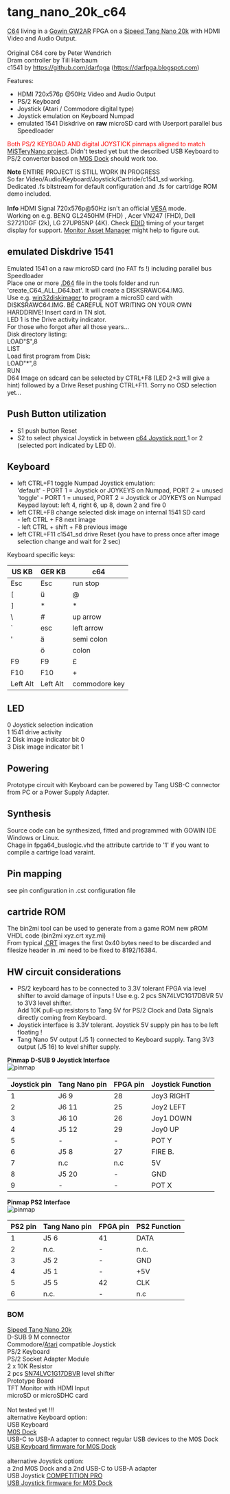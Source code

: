 # tang_nano_20k_c64
[C64](https://en.wikipedia.org/wiki/Commodore_64) living in a [Gowin GW2AR](https://www.gowinsemi.com/en/product/detail/38/) FPGA on a [Sipeed Tang Nano 20k](https://api.dl.sipeed.com/shareURL/TANG/Nano_20K) with HDMI Video and Audio Output.<br>
<br>
Original C64 core by Peter Wendrich<br>
Dram controller by Till Harbaum<br>
c1541 by https://github.com/darfpga (https://darfpga.blogspot.com)<br> 

Features:
* HDMI 720x576p @50Hz Video and Audio Output
* PS/2 Keyboard
* Joystick (Atari / Commodore digital type)<br>
* Joystick emulation on Keyboard Numpad<br>
* emulated 1541 Diskdrive on **raw** microSD card with Userport parallel bus Speedloader<br>

<font color="red">Both PS/2 KEYBOAD AND digital JOYSTICK pinmaps aligned to match</font> [MiSTeryNano project](https://github.com/harbaum/MiSTeryNano). Didn't tested yet but the described USB Keyboard to PS/2 converter based on [M0S Dock](https://wiki.sipeed.com/hardware/en/maixzero/m0s/m0s.html) should work too.

**Note** ENTIRE PROJECT IS STILL WORK IN PROGRESS</b>
<br>So far Video/Audio/Keyboard/Joystick/Cartride/c1541_sd working.<br>
Dedicated .fs bitstream for default configuration and .fs for cartridge ROM demo included.
<br><br>
**Info** HDMI Signal 720x576p@50Hz isn't an official [VESA](https://glenwing.github.io/docs/VESA-DMT-1.13.pdf) mode.<br>
Working on e.g. BENQ GL2450HM (FHD) , Acer VN247 (FHD), Dell S2721DGF (2k), LG 27UP85NP (4K). Check [EDID](https://en.wikipedia.org/wiki/Extended_Display_Identification_Data) timing of your target display for support. [Monitor Asset Manager](http://www.entechtaiwan.com/util/moninfo.shtm) might help to figure out.<br>

## emulated Diskdrive 1541
Emulated 1541 on a raw microSD card (no FAT fs !) including parallel bus Speedloader<br>
Place one or more [.D64](https://vice-emu.sourceforge.io/vice_toc.html#TOC405) file in the tools folder and run 'create_C64_ALL_D64.bat'. It will create a DISKSRAWC64.IMG.<br> Use e.g. [win32diskimager](https://sourceforge.net/projects/win32diskimager/) to program a microSD card with DISKSRAWC64.IMG. BE CAREFUL NOT WRITING ON YOUR OWN HARDDRIVE! Insert card in TN slot.<br>
LED 1 is the Drive activity indicator.<br> For those who forgot after all those years...<br>
Disk directory listing: <br>
LOAD"$",8<br>
LIST<br> 
Load first program from Disk:<br>
LOAD"*",8<br>
RUN<br>
D64 Image on sdcard can be selected by CTRL+F8 (LED 2+3 will give a hint) followed by a Drive Reset pushing CTRL+F11. Sorry no OSD selection yet...

## Push Button utilization
* S1 push button Reset<br>
* S2 to select physical Joystick in between [c64 Joystick port ](https://www.c64-wiki.com/wiki/Control_Port) 1 or 2 (selected port indicated by LED 0).<br>
## Keyboard 
* left CTRL+F1 toggle Numpad Joystick emulation:<br>
 	'default' - PORT 1 = Joystick or JOYKEYS on Numpad, PORT 2 = unused<br>
	'toggle' - PORT 1 = unused,            PORT 2 = Joystick or JOYKEYS on Numpad <br>
    Keypad layout: left 4, right 6, up 8, down 2 and fire 0
* left CTRL+F8 change selected disk image on internal 1541 SD card<br>
          - left CTRL + F8 next image<br>
          - left CTRL + shift + F8  previous image<br>
* left CTRL+F11 c1541_sd drive Reset (you have to press once after image selection change and wait for 2 sec) <br>

Keyboard specific keys:<br>

| US KB | GER KB | c64|
| ----------- | ---   | --------  |
| Esc                | Esc | run stop |
| <code>&#91;</code> | ü   | @ |
| <code>&#93;</code> | *   | * |
| \\ | #   | up arrow |
| ` | esc   | left arrow |
| ' | ä   | semi colon |
|  | ö   | colon |
| F9 | F9   | &pound; |
| F10 | F10   | + |
| Left Alt | Left Alt | commodore key |

## LED
0 Joystick selection indication<br>
1 1541 drive activity<br>
2 Disk image indicator bit 0<br>
3 Disk image indicator bit 1<br>

## Powering
Prototype circuit with Keyboard can be powered by Tang USB-C connector from PC or a Power Supply Adapter. 
## Synthesis
Source code can be synthesized, fitted and programmed with GOWIN IDE Windows or Linux.<br>
Chage in fpga64_buslogic.vhd the attribute cartride to '1' if you want to compile a cartrige load varaint.
## Pin mapping 
see pin configuration in .cst configuration file
## cartride ROM
The bin2mi tool can be used to generate from a game ROM new pROM VHDL code (bin2mi xyz.crt xyz.mi)<br>
From typical [.CRT](https://vice-emu.sourceforge.io/vice_17.html#SEC429) images the first 0x40 bytes need to be discarded and filesize header in .mi need to be fixed to 8192/16384.<br>
## HW circuit considerations
- PS/2 keyboard has to be connected to 3.3V tolerant FPGA via level shifter to avoid damage of inputs ! Use e.g. 2 pcs SN74LVC1G17DBVR 5V to 3V3 level shifter.<br> Add 10K pull-up resistors to Tang 5V for PS/2 Clock and Data Signals directly coming from Keyboard.
- Joystick interface is 3.3V tolerant. Joystick 5V supply pin has to be left floating !
- Tang Nano 5V output (J5 1) connected to Keyboard supply. Tang 3V3 output (J5 16) to level shifter supply.

**Pinmap D-SUB 9 Joystick Interface** <br>
![pinmap](\.assets/vic20-Joystick.png)

| Joystick pin | Tang Nano pin | FPGA pin | Joystick Function |
| ----------- | ---   | --------  | ----- |
| 1 | J6 9  | 28   | Joy3 RIGHT | 28 |
| 2 | J6 11  | 25 | Joy2 LEFT | 25 |
| 3 | J6 10 | 26 | Joy1 DOWN | 26 |
| 4 | J5 12 | 29 | Joy0 UP | 29 |
| 5 | - | - | POT Y | - |
| 6 | J5 8 | 27 | FIRE B.| 27 |
| 7 | n.c | n.c | 5V | - |
| 8 | J5 20 | - | GND | - |
| 9 | - | - | POT X | - |

**Pinmap PS2 Interface** <br>
![pinmap](\.assets/ps2conn.png)

| PS2 pin | Tang Nano pin | FPGA pin | PS2 Function |
| ----------- | ---   | --------  | ----- |
| 1 | J5 6 | 41   | DATA  |
| 2 | n.c. | - | n.c. |
| 3 | J5 2 | - | GND |
| 4 | J5 1 | - | +5V |
| 5 | J5 5| 42 | CLK |
| 6 | n.c. | - | n.c |

### BOM

[Sipeed Tang Nano 20k](https://api.dl.sipeed.com/shareURL/TANG/Nano%209K/1_Specification)<br> 
D-SUB 9 M connector<br> 
Commodore/[Atari](https://en.wikipedia.org/wiki/Atari_CX40_joystick) compatible Joystick<br>
PS/2 Keyboard<br>
PS/2 Socket Adapter Module<br>
2 x 10K Resistor<br>
2 pcs [SN74LVC1G17DBVR](http://www.ti.com/document-viewer/SN74LVC1G17/datasheet) level shifter<br>
Prototype Board<br>
TFT Monitor with HDMI Input<br>
microSD or microSDHC card<br>
<br>
Not tested yet !!!<br>
alternative Keyboard option:<br>
USB Keyboard<br>
[M0S Dock](https://wiki.sipeed.com/hardware/en/maixzero/m0s/m0s.html)<br>
USB-C to USB-A adapter to connect regular USB devices to the M0S Dock<br>
[USB Keyboard firmware for M0S Dock](https://github.com/harbaum/MiSTeryNano/tree/d61060803bd5839fd0dca355d45b596c87f65832/bl616)<br>
<br>
alternative Joystick option:<br>
a 2nd M0S Dock and a 2nd USB-C to USB-A adapter<br>
USB Joystick [COMPETITION PRO](https://www.speedlink.com/en/COMPETITION-PRO-EXTRA-USB-Joystick-black-red/SL-650212-BKRD)<br>
[USB Joystick firmware for M0S Dock](https://github.com/harbaum/Pacman-TangNano9k/tree/2b078bfd923d8f4e174b177ab0912dd4eef6a7f2/m0sdock_usb_joystick)
